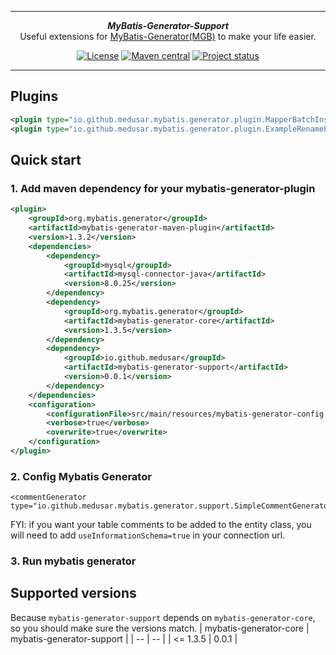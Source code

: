 ***

<div align="center">
    <b><em>MyBatis-Generator-Support</em></b><br>
    Useful extensions for <a href="https://github.com/mybatis/generator">MyBatis-Generator(MGB)</a> to make your life easier.
</div>

<div align="center">

[![License](http://img.shields.io/:license-apache-brightgreen.svg)](http://www.apache.org/licenses/LICENSE-2.0.html)
[![Maven central](https://maven-badges.herokuapp.com/maven-central/io.github.medusar/mybatis-generator-support/badge.svg)](https://maven-badges.herokuapp.com/maven-central/io.github.medusar/mybatis-generator-support)
[![Project status](https://img.shields.io/badge/Project%20status-Active-brightgreen)](https://img.shields.io/badge/Project%20status-Active-brightgreen)
</div>

***

## Plugins
```xml
<plugin type="io.github.medusar.mybatis.generator.plugin.MapperBatchInsertPlugin"/>
<plugin type="io.github.medusar.mybatis.generator.plugin.ExampleRenamePlugin"/>
```

## Quick start

### 1. Add maven dependency for your mybatis-generator-plugin
```xml
<plugin>
    <groupId>org.mybatis.generator</groupId>
    <artifactId>mybatis-generator-maven-plugin</artifactId>
    <version>1.3.2</version>
    <dependencies>
        <dependency>
            <groupId>mysql</groupId>
            <artifactId>mysql-connector-java</artifactId>
            <version>8.0.25</version>
        </dependency>
        <dependency>
            <groupId>org.mybatis.generator</groupId>
            <artifactId>mybatis-generator-core</artifactId>
            <version>1.3.5</version>
        </dependency>
        <dependency>
            <groupId>io.github.medusar</groupId>
            <artifactId>mybatis-generator-support</artifactId>
            <version>0.0.1</version>
        </dependency>
    </dependencies>
    <configuration>
        <configurationFile>src/main/resources/mybatis-generator-config.xml</configurationFile>
        <verbose>true</verbose>
        <overwrite>true</overwrite>
    </configuration>
</plugin>
```

### 2. Config Mybatis Generator
```
<commentGenerator type="io.github.medusar.mybatis.generator.support.SimpleCommentGenerator"/>
```
FYI: if you want your table comments to be added to the entity class, you will need to add `useInformationSchema=true` in your connection url.


### 3. Run mybatis generator

## Supported versions
Because `mybatis-generator-support` depends on `mybatis-generator-core`, 
so you should make sure the versions match. 
| mybatis-generator-core | mybatis-generator-support |
| -- | -- |
| <= 1.3.5 | 0.0.1 | 